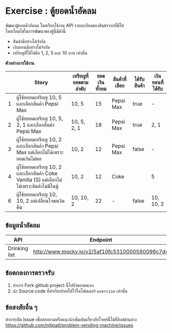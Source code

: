 Exercise : ตู้ยอดน้ำอัดลม
===

พัฒนาตู้ยอดน้ำอัดลม โดยเรียกใช้งาน API รายละเอียดของสินต้าจากที่มีให้  
โดยเงื่อนไขในการพัฒนาของตู้นี้มีดังนี้
- สินค้ามีอย่างไม่จำกัด
- เงินทอนมีอย่างไม่จำกัด
- เหรียญที่ใช้ได้คือ 1, 2, 5 และ 10 บาท เท่านั้น  

**ตัวอย่างการใช้งาน**  

|  | Story | เหรียญที่ยอดตามลำดับ | ยอดเงินทั้งหม | สินค้าที่เลือก | ได้รับสินค้า | เงินทอนที่ได้รับ|
|---|-------|------------------|------------|-----------|----------|------------|
| 1 |ผู้ใช้หยอดเหรียญ 10, 5 และเลือกสินค้า Pepsi Max|10, 5|15|Pepsi Max|true|-|
| 2 |ผู้ใช้หยอดเหรียญ 10, 5, 2, 1 และเลือกสินค้า Pepsi Max|10, 5, 2, 1|18|Pepsi Max|true|2, 1|
| 3 |ผู้ใช้หยอดเหรียญ 10, 2 และเลือกสินค้า Pepsi Max แต่เลือกไม่ได้เพราะยอดเงินไม่พอ|10, 2|12|Pepsi Max|false|-|
| 4 |ผู้ใช้หยอดเหรียญ 10, 2 และเลือกสินค้า Coke Vanilla (S) แต่เลือกไม่ได้เพราะสินค้าไม่มีในตู้|10, 2|12|Coke || 5 |Vanilla (S)|false|-|
| 6 |ผู้ใช้หยอดเหรียญ 10, 10, 2 แต่เปลี่ยนใจขอเงินคืน|10, 10, 2|22|-|false|10, 10, 2|


ข้อมูลน้ำอัดลม
---

| API | Endpoint | Method |
|-----|----------|--------|
|Drinking list|http://www.mocky.io/v2/5af10fc5310000580096c7d4|GET|

ข้อตกลงการตรวจรับ
---
1. ทำการ Fork github project นี้ไปยังของตนเอง
2. นำ Source code ที่ทำเรียบร้อยใส่ไว้ในโฟลเดอร์ `exercise` เท่านั้น

ข้อสงสัยอื่น ๆ 
---
ทำการเปิด Issue เพื่อสอบถามหรือแนะนำเพิ่มเติมเกี่ยวกับโจทย์นี้ได้ที่ลิงค์ด้านล่าง  
https://github.com/nitipatl/problem-vending-machine/issues
